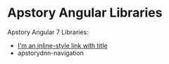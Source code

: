 # Apstory Angular Libraries

Apstory Angular 7 Libraries:

- [I'm an inline-style link with title](https://github.com/apstory/apstory-lib-angular "apstorymq-client")
- apstorydnn-navigation
